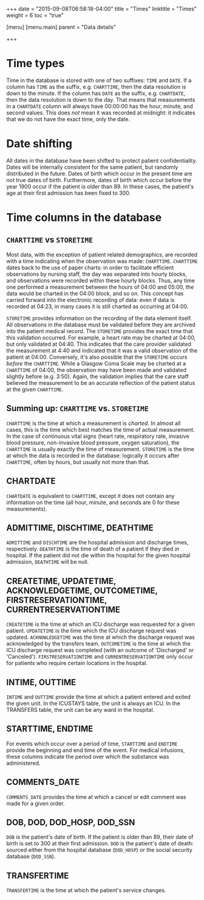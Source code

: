 +++
date = "2015-09-08T06:58:18-04:00"
title = "Times"
linktitle = "Times"
weight = 6
toc = "true"

[menu]
  [menu.main]
    parent = "Data details"

+++

# Time types

Time in the database is stored with one of two suffixes: `TIME` and `DATE`. If a column has `TIME` as the suffix, e.g. `CHARTTIME`, then the data resolution is down to the minute. If the column has `DATE` as the suffix, e.g. `CHARTDATE`, then the data resolution is down to the day. That means that measurements in a `CHARTDATE` column will always have 00:00:00 has the hour, minute, and second values. This does *not* mean it was recorded at midnight: it indicates that we do not have the exact time, only the date.

# Date shifting

All dates in the database have been shifted to protect patient confidentiality. Dates will be internally consistent for the same patient, but randomly distributed in the future. Dates of birth which occur in the present time are *not* true dates of birth. Furthermore, dates of birth which occur before the year 1900 occur if the patient is older than 89. In these cases, the patient's age at their first admission has been fixed to 300.

# Time columns in the database

## `CHARTTIME` vs `STORETIME`

Most data, with the exception of patient related demographics, are recorded with a time indicating when the observation was made: `CHARTTIME`. `CHARTTIME` dates back to the use of paper charts: in order to facilitate efficient observations by nursing staff, the day was separated into hourly blocks, and observations were recorded within these hourly blocks. Thus, any time one performed a measurement between the hours of 04:00 and 05:00, the data would be charted in the 04:00 block, and so on. This concept has carried forward into the electronic recording of data: even if data is recorded at 04:23, in many cases it is still charted as occurring at 04:00.

`STORETIME` provides information on the recording of the data element itself. All observations in the database must be validated before they are archived into the patient medical record. The `STORETIME` provides the exact time that this validation occurred. For example, a heart rate may be charted at 04:00, but only validated at 04:40. This indicates that the care provider validated the measurement at 4:40 and indicated that it was a valid observation of the patient at 04:00.
Conversely, it's also possible that the `STORETIME` occurs *before* the `CHARTTIME`. While a Glasgow Coma Scale may be charted at a `CHARTTIME` of 04:00, the observation may have been made and validated slightly before (e.g. 3:50). Again, the validation implies that the care staff believed the measurement to be an accurate reflection of the patient status at the given `CHARTTIME`.

## Summing up: `CHARTTIME` vs. `STORETIME`

`CHARTTIME` is the time at which a measurement is *charted*. In almost all cases, this is the time which best matches the time of actual measurement. In the case of continuous vital signs (heart rate, respiratory rate, invasive blood pressure, non-invasive blood pressure, oxygen saturation), the `CHARTTIME` is usually exactly the time of measurement. `STORETIME` is the time at which the data is recorded in the database: logically it occurs after `CHARTTIME`, often by hours, but usually not more than that.

## CHARTDATE

`CHARTDATE` is equivalent to `CHARTTIME`, except it does not contain any information on the time (all hour, minute, and seconds are 0 for these measurements).

## ADMITTIME, DISCHTIME, DEATHTIME

`ADMITTIME` and `DISCHTIME` are the hospital admission and discharge times, respectively. `DEATHTIME` is the time of death of a patient if they died *in* hospital. If the patient did not die within the hospital for the given hospital admission, `DEATHTIME` will be null.

## CREATETIME, UPDATETIME, ACKNOWLEDGETIME, OUTCOMETIME, FIRSTRESERVATIONTIME, CURRENTRESERVATIONTIME

`CREATETIME` is the time at which an ICU discharge was requested for a given patient. `UPDATETIME` is the time which the ICU discharge request was updated. `ACKNOWLEDGETIME` was the time at which the discharge request was acknowledged by the transfers team. `OUTCOMETIME` is the time at which the ICU discharge request was completed (with an outcome of 'Discharged' or 'Canceled'). `FIRSTRESERVATIONTIME` and `CURRENTRESERVATIONTIME` only occur for patients who require certain locations in the hospital.

## INTIME, OUTTIME

`INTIME` and `OUTTIME` provide the time at which a patient entered and exited the given unit. In the ICUSTAYS table, the unit is always an ICU. In the TRANSFERS table, the unit can be any ward in the hospital.

## STARTTIME, ENDTIME

For events which occur over a period of time, `STARTTIME` and `ENDTIME` provide the beginning and end time of the event. For medical infusions, these columns indicate the period over which the substance was administered.

## COMMENTS_DATE

`COMMENTS_DATE` provides the time at which a cancel or edit comment was made for a given order.

## DOB, DOD, DOD_HOSP, DOD_SSN

`DOB` is the patient's date of birth. If the patient is older than 89, their date of birth is set to 300 at their first admission. `DOD` is the patient's date of death: sourced either from the hospital database (`DOD_HOSP`) or the social security database (`DOD_SSN`).

## TRANSFERTIME

`TRANSFERTIME` is the time at which the patient's service changes.

<!--

## Automatic synchronization of data

Many of the monitors in the ICU continuously update the ICU database with observations of the patient. For example, patients with an ECG (i.e. almost all ICU patients) have a heart rate continuously input into the database every minute. However, casual inspection of the database will indicate that heart rate is documented far less frequently than once per minute. In fact, it is usually documented once per hour. The reason for this is because the minute by minute heart rate values are not *validated*. The process of data validation involves a nurse manually right clicking the observation and selecting "validate" from a drop down menu. All charted values in the database have been validated by a nursing staff. In routine clinical practice, the nurse only validates the patient's vital signs on an hourly basis. As a result, only these hourly observations constitute the data available in the database. The time at which the data is validated is recorded in the database in the `STORETIME` field. Note that a nurse can validate multiple observations at the same time. The user who validates the data is typically recorded in the `CGID` column - linking this to the `CAREGIVERS` table allows one to inspect the role of the caregiver who validated the data (RN, etc).

Putting this all together, let's consider recording the heart rate of a single patient. The heart rate will be continuously uploaded to the ICU database. Nurse A decides to review the flowsheet of the patient they are assigned at 19:41 (note that the "flowsheet" summarizes all the patient observations and is essentially a front end to the database). Nurse A notes that for the past three hours the heart rate has not been validated (it appears as italic text). The nurse will review the measurements, ensure that they are physiologically reasonable and match nurse A's observations of the patient for the past three hours. Then, nurse A selects the past three hours of heart rate measurements (17:00, 18:00 and 19:00) and selects "validate" from a drop down menu. Visually, the text of these measurements changes from italics to bold weight. Technically, the data has been marked as validated and will be archived in the database. The `CHARTTIME` for these three measurements will be 17:00, 18:00 and 19:00. The `STORETIME` for all three measurements will be 19:41.

-->
